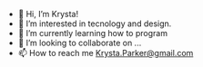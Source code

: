 - 👋 Hi, I’m Krysta!
- 👀 I’m interested in tecnology and design.
- 🌱 I’m currently learning how to program 
- 💞️ I’m looking to collaborate on ...
- 📫 How to reach me Krysta.Parker@gmail.com

<!---
MyNerdChild/MyNerdChild is a ✨ special ✨ repository because its `README.md` (this file) appears on your GitHub profile.
You can click the Preview link to take a look at your changes.
--->
